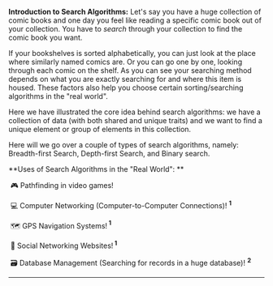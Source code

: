 <!--title={Binary Search}-->

<!--badges={Algorithms:20}-->

<!--concepts{Binary Search}-->

**Introduction to Search Algorithms:** Let's say you have a huge collection of comic books and one day you feel like reading a specific comic book out of your collection. You have to *search* through your collection to find the comic book you want. 

If your bookshelves is sorted alphabetically, you can just look at the place where similarly named comics are. Or you can go one by one, looking through each comic on the shelf. As you can see your searching method depends on what you are exactly searching for and where this item is housed. These factors also help you choose certain sorting/searching algorithms in the "real world".

Here we have illustrated the core idea behind search algorithms: we have a collection of data (with both shared and unique traits) and we want to find a unique element or group of elements in this collection. 

Here will we go over a couple of types of search algorithms, namely: Breadth-first Search, Depth-first Search, and Binary search.

**Uses of Search Algorithms in the "Real World": **

​	🎮 Pathfinding in video games!

​	💻 Computer Networking (Computer-to-Computer Connections)! **<sup> 1</sup>**

​	🗺 GPS Navigation Systems!**<sup> 1</sup>**

​	📱  Social Networking Websites!**<sup> 1</sup>**

​	🗃  Database Management (Searching for records in a huge database)! <sup> **2**</sup>

***


